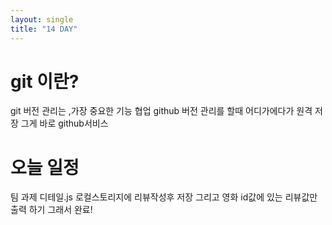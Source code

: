 ```yaml
---
layout: single
title: "14 DAY"
---
```


# git 이란?
git 
버전 관리는 ,가장 중요한 기능 협업
github
버전 관리를 할때 어디가에다가 원격 저장 그게 바로 github서비스


# 오늘 일정
팀 과제 
디테일.js 로컬스토리지에 리뷰작성후 저장 그리고 영화 id값에 있는 리뷰값만 출력 하기 그래서 완료!
